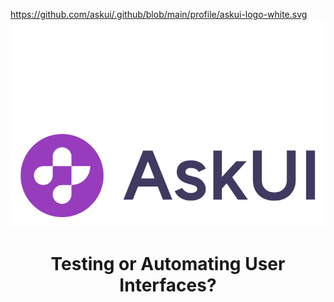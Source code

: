 https://github.com/askui/.github/blob/main/profile/askui-logo-white.svg
![askui logo](https://github.com/askui/.github/blob/main/profile/askui-logo-white.svg#gh-dark-mode-only)
![askui logo](https://github.com/askui/.github/blob/main/profile/askui-logo.svg#gh-light-mode-only)

<h1 style="text-align:center">Testing or Automating User Interfaces?</h1>
